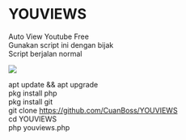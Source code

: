 # YOUVIEWS
Auto View Youtube Free<br/>
Gunakan script ini dengan bijak<br/>
Script berjalan normal<br/>

<img src="https://github.com/YouViews/YOUVIEWS/blob/main/20220705_175112.jpg">

apt update && apt upgrade<br/>
pkg install php<br/>
pkg install git<br/>
git clone https://github.com/CuanBoss/YOUVIEWS<br/>
cd YOUVIEWS<br/>
php youviews.php
